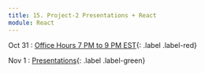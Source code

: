 ```yaml
---
title: 15. Project-2 Presentations + React
module: React
---
```


Oct 31
: [Office Hours 7 PM to 9 PM EST](){: .label .label-red}

Nov 1
: [Presentations](){: .label .label-green}
